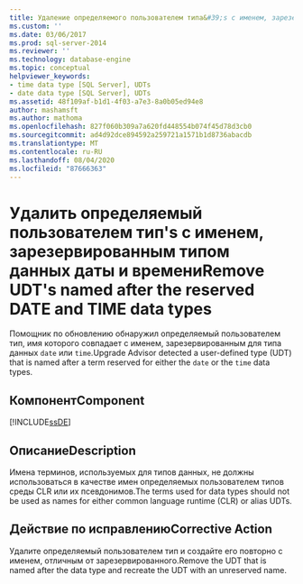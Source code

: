 ```yaml
---
title: Удаление определяемого пользователем типа&#39;s с именем, зарезервированным типами данных даты и времени | Документация Майкрософт
ms.custom: ''
ms.date: 03/06/2017
ms.prod: sql-server-2014
ms.reviewer: ''
ms.technology: database-engine
ms.topic: conceptual
helpviewer_keywords:
- time data type [SQL Server], UDTs
- date data type [SQL Server], UDTs
ms.assetid: 48f109af-b1d1-4f03-a7e3-8a0b05ed94e8
author: mashamsft
ms.author: mathoma
ms.openlocfilehash: 827f060b309a7a620fd448554b074f45d78d3cb0
ms.sourcegitcommit: ad4d92dce894592a259721a1571b1d8736abacdb
ms.translationtype: MT
ms.contentlocale: ru-RU
ms.lasthandoff: 08/04/2020
ms.locfileid: "87666363"
---
```

# <a name="remove-udt39s-named-after-the-reserved-date-and-time-data-types"></a><span data-ttu-id="e6517-102">Удалить определяемый пользователем тип&#39;s с именем, зарезервированным типом данных даты и времени</span><span class="sxs-lookup"><span data-stu-id="e6517-102">Remove UDT&#39;s named after the reserved DATE and TIME data types</span></span>
  <span data-ttu-id="e6517-103">Помощник по обновлению обнаружил определяемый пользователем тип, имя которого совпадает с именем, зарезервированным для типа данных `date` или `time`.</span><span class="sxs-lookup"><span data-stu-id="e6517-103">Upgrade Advisor detected a user-defined type (UDT) that is named after a term reserved for either the `date` or the `time` data types.</span></span>  
  
## <a name="component"></a><span data-ttu-id="e6517-104">Компонент</span><span class="sxs-lookup"><span data-stu-id="e6517-104">Component</span></span>  
 [!INCLUDE[ssDE](../../includes/ssde-md.md)]  
  
## <a name="description"></a><span data-ttu-id="e6517-105">Описание</span><span class="sxs-lookup"><span data-stu-id="e6517-105">Description</span></span>  
 <span data-ttu-id="e6517-106">Имена терминов, используемых для типов данных, не должны использоваться в качестве имен определяемых пользователем типов среды CLR или их псевдонимов.</span><span class="sxs-lookup"><span data-stu-id="e6517-106">The terms used for data types should not be used as names for either common language runtime (CLR) or alias UDTs.</span></span>  
  
## <a name="corrective-action"></a><span data-ttu-id="e6517-107">Действие по исправлению</span><span class="sxs-lookup"><span data-stu-id="e6517-107">Corrective Action</span></span>  
 <span data-ttu-id="e6517-108">Удалите определяемый пользователем тип и создайте его повторно с именем, отличным от зарезервированного.</span><span class="sxs-lookup"><span data-stu-id="e6517-108">Remove the UDT that is named after the data type and recreate the UDT with an unreserved name.</span></span>  
  
  
